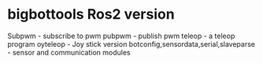 <h1>bigbottools Ros2 version</h1>
Subpwm - subscribe to pwm
pubpwm - publish pwm
teleop - a teleop program
oyteleop - Joy stick version
botconfig,sensordata,serial,slaveparse - sensor and communication modules